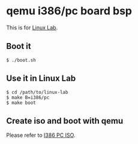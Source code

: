 
# qemu i386/pc board bsp

This is for [Linux Lab](https://tinylab.org/linux-lab).

## Boot it

    $ ./boot.sh

## Use it in Linux Lab

    $ cd /path/to/linux-lab
    $ make B=i386/pc
    $ make boot

## Create iso and boot with qemu

Please refer to [I386 PC ISO](https://gitee.com/tinylab/i386-pc-iso).
